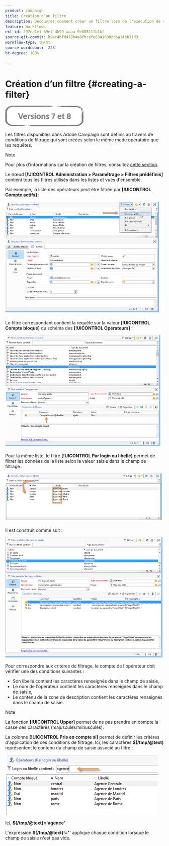 ```yaml
---
product: campaign
title: Création d’un filtre
description: Découvrez comment créer un filtre lors de l'exécution de requêtes
feature: Workflows
exl-id: 297ea1e1-39ef-4b99-aaaa-9e88611fb1bf
source-git-commit: b94c4bfd478b4a8fbcefe6341608dd6a14bb31d3
workflow-type: tm+mt
source-wordcount: '228'
ht-degree: 100%

---
```


# Création d’un filtre {#creating-a-filter}

![](../../assets/common.svg)

Les filtres disponibles dans Adobe Campaign sont définis au travers de conditions de filtrage qui sont créées selon le même mode opératoire que les requêtes.

>[!NOTE]
>
>Pour plus d&#39;informations sur la création de filtres, consultez [cette section](../../platform/using/filtering-options.md).

Le nœud **[!UICONTROL Administration > Paramétrage > Filtres prédéfinis]** contient tous les filtres utilisés dans les listes et vues d&#39;ensemble.

Par exemple, la liste des opérateurs peut être filtrée par **[!UICONTROL Compte actifs]** :

![](assets/query_editor_filter_sample_1.png)

Le filtre correspondant contient la requête sur la valeur **[!UICONTROL Compte bloqué]** du schéma des **[!UICONTROL Opérateurs]** :

![](assets/query_editor_filter_sample_2.png)

Pour la même liste, le filtre **[!UICONTROL Par login ou libellé]** permet de filtrer les données de la liste selon la valeur saisie dans le champ de filtrage :

![](assets/query_editor_filter_sample_3.png)

Il est construit comme suit :

![](assets/query_editor_filter_sample_4.png)

Pour correspondre aux critères de filtrage, le compte de l&#39;opérateur doit vérifier une des conditions suivantes :

* Son libellé contient les caractères renseignés dans le champ de saisie,
* Le nom de l&#39;opérateur contient les caractères renseignés dans le champ de saisie,
* Le contenu de la zone de description contient les caractères renseignés dans le champ de saisie.

>[!NOTE]
>
>La fonction **[!UICONTROL Upper]** permet de ne pas prendre en compte la casse des caractères (majuscules/minuscules).

La colonne **[!UICONTROL Pris en compte si]** permet de définir les critères d&#39;application de ces conditions de filtrage. Ici, les caractères **$(/tmp/@text)** représentent le contenu du champ de saisie associé au filtre :

![](assets/query_editor_filter_sample_5.png)

Ici, **$(/tmp/@text)=&#39;agence&#39;**

L&#39;expression **$(/tmp/@text)!=&#39;&#39;** applique chaque condition lorsque le champ de saisie n&#39;est pas vide.
